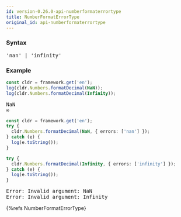 ```yaml
---
id: version-0.26.0-api-numberformaterrortype
title: NumberFormatErrorType
original_id: api-numberformaterrortype
---
```


### Syntax

<pre class="syntax">
'nan' | 'infinity'
</pre>

### Example

```typescript
const cldr = framework.get('en');
log(cldr.Numbers.formatDecimal(NaN));
log(cldr.Numbers.formatDecimal(Infinity));
```
<pre class="output">
NaN
∞
</pre>

```typescript
const cldr = framework.get('en');
try {
  cldr.Numbers.formatDecimal(NaN, { errors: ['nan'] });
} catch (e) {
  log(e.toString());
}

try {
  cldr.Numbers.formatDecimal(Infinity, { errors: ['infinity'] });
} catch (e) {
  log(e.toString());
}
```
<pre class="output">
Error: Invalid argument: NaN
Error: Invalid argument: Infinity
</pre>


{%refs NumberFormatErrorType}
